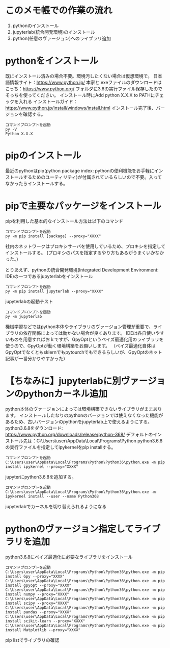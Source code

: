 # このメモ帳での作業の流れ
1. pythonのインストール
2. jupyterlab(統合開発環境)のインストール
3. python(任意のヴァージョン)へのライブラリ追加

# pythonをインストール
既にインストール済みの場合不要。環境汚したくない場合は仮想環境で。
日本語情報サイト：https://www.python.jp/ 
本家と.exeファイルのダウンロードはこっち：https://www.python.org/
フォルダに3.6の実行ファイル保存したのでそっちを使ってください。
インストール時にAdd python X.X.X to PATHにチェックを入れる
インストールガイド：https://www.python.jp/install/windows/install.html
インストール完了後、バージョンを確認する。

```
コマンドプロンプトを起動
py -V
Python X.X.X
```

# pipのインストール
最近のpythonはpip(python package index: pythonの便利機能をお手軽にインストールするためのユーティリティ)が付属されているらしいので不要。入ってなかったらインストールする。

# pipで主要なパッケージをインストール
pipを利用した基本的なインストール方法は以下のコマンド
```
コマンドプロンプトを起動
py -m pip install [package] --proxy="XXXX"
```
社内のネットワークはプロキシサーバを使用しているため、プロキシを指定してインストールする。
(プロキシのパスを指定するやり方もあるがうまくいかなかった。)

とりあえず、pythonの統合開発環境(Integrated Development Environment: IDE)の一つであるjupyterlabをインストール
```
コマンドプロンプトを起動
py -m pip install jupyterlab --proxy="XXXX"
```

jupyterlabの起動テスト
```
コマンドプロンプトを起動
py -m jupyterlab
```

機械学習などではpython本体やライブラリのヴァージョン管理が重要で、ライブラリの依存関係によっては動かない場合が良くあります。
IDEは各自使いやすいものを用意すればおｋですが、GpyOptというベイズ最適化用のライブラリを使うので、GpyOptが動く環境構築をお願いします。
（ベイズ最適化自体はGpyOptでなくともsklernでもpytourchでもできるらしいが、GpyOptのネット記事が一番分かりやすかった）

# 【ちなみに】jupyterlabに別ヴァージョンのpythonカーネル追加
python本体のヴァージョンによっては環境構築できないライブラリがままあります。
インストールしたなりのpythonのバージョンでは使えなくなった機能があるため、古いバージョンのpythonをjupyterlab上で使えるようにする。
python3.6.8をダウンロード: https://www.python.org/downloads/release/python-368/
デフォルトのインストール先は：C:\Users\user\AppData\Local\Programs\Python
python3.6.8の実行ファイルを指定してipykernelをpip installする。
```
コマンドプロンプトを起動
C:\Users\user\AppData\Local\Programs\Python\Python36\python.exe -m pip install ipykernel --proxy="XXXX"
```
jupyterにpython3.6.8を追加する。
```
コマンドプロンプトを起動
C:\Users\user\AppData\Local\Programs\Python\Python36\python.exe -m ipykernel install --user --name Python368
```
jupyterlabでカーネルを切り替えられるようになる

# pythonのヴァージョン指定してライブラリを追加
python3.6.8にベイズ最適化に必要なライブラリをインストール
```
コマンドプロンプトを起動
C:\Users\user\AppData\Local\Programs\Python\Python36\python.exe -m pip install Gpy --proxy="XXXX"
C:\Users\user\AppData\Local\Programs\Python\Python36\python.exe -m pip install gpyopt --proxy="XXXX"
C:\Users\user\AppData\Local\Programs\Python\Python36\python.exe -m pip install numpy --proxy="XXXX"
C:\Users\user\AppData\Local\Programs\Python\Python36\python.exe -m pip install scipy --proxy="XXXX"
C:\Users\user\AppData\Local\Programs\Python\Python36\python.exe -m pip install pandas --proxy="XXXX"
C:\Users\user\AppData\Local\Programs\Python\Python36\python.exe -m pip install scikit-learn --proxy="XXXX"
C:\Users\user\AppData\Local\Programs\Python\Python36\python.exe -m pip install Matplotlib --proxy="XXXX"
```
pip listでライブラリの確認


